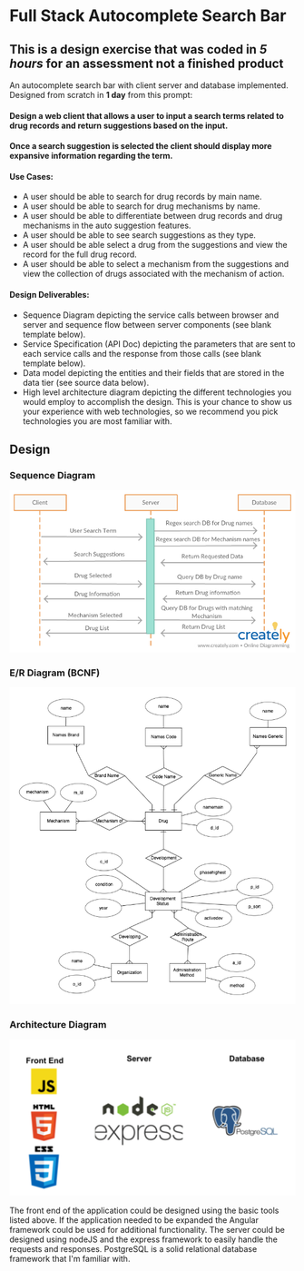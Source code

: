 # Full Stack Autocomplete Search Bar

## This is a design exercise that was coded in *5 hours* for an assessment not a finished product

An autocomplete search bar with client server and database implemented. Designed from scratch in **1 day** from this prompt:


#### Design a web client that allows a user to input a search terms related to drug records and return suggestions based on the input.
#### Once a search suggestion is selected the client should display more expansive information regarding the term.

#### Use Cases:
* A user should be able to search for drug records by main name.
* A user should be able to search for drug mechanisms by name.
* A user should be able to differentiate between drug records and drug mechanisms in the auto suggestion features.
* A user should be able to see search suggestions as they type.
* A user should be able select a drug from the suggestions and view the record for the full drug record.
* A user should be able to select a mechanism from the suggestions and view the collection of drugs associated with the mechanism of action.

#### Design Deliverables:
* Sequence Diagram depicting the service calls between browser and server and sequence flow between server components (see blank template below).
* Service Specification (API Doc) depicting the parameters that are sent to each service calls and the response from those calls (see blank template below).
* Data model depicting the entities and their fields that are stored in the data tier (see source data below).
* High level architecture diagram depicting the different technologies you would employ to accomplish the design. This is your chance to show us your experience with web technologies, so we recommend you pick technologies you are most familiar with.

## Design

### Sequence Diagram

![Alt text](images/sequence_diagram.png?raw=true "Title")

### E/R Diagram (BCNF)

![Alt text](images/er_diagram.png?raw=true "Title")

### Architecture Diagram

![Alt text](images/architecture.png?raw=true "Title")

The front end of the application could be designed using the basic tools listed above. If the application needed to be expanded the Angular framework could be used for additional functionality. The server could be designed using nodeJS and the express framework to easily handle the requests and responses. PostgreSQL is a solid relational database framework that I'm familiar with.


